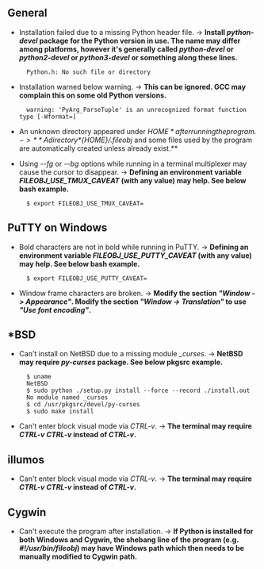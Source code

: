 ## General

+ Installation failed due to a missing Python header file. -> **Install *python-devel* package for the Python version in use. The name may differ among platforms, however it's generally called *python-devel* or *python2-devel* or *python3-devel* or something along these lines.**

        Python.h: No such file or directory

+ Installation warned below warning. -> **This can be ignored. GCC may complain this on some old Python versions.**

        warning: 'PyArg_ParseTuple' is an unrecognized format function type [-Wformat=]

+ An unknown directory appeared under *${HOME}* after running the program. -> **A directory *${HOME}/.fileobj* and some files used by the program are automatically created unless already exist.**

+ Using *--fg* or *--bg* options while running in a terminal multiplexer may cause the cursor to disappear. -> **Defining an environment variable *FILEOBJ_USE_TMUX_CAVEAT* (with any value) may help. See below bash example.**

        $ export FILEOBJ_USE_TMUX_CAVEAT=

## PuTTY on Windows

+ Bold characters are not in bold while running in PuTTY. -> **Defining an environment variable *FILEOBJ_USE_PUTTY_CAVEAT* (with any value) may help. See below bash example.**

        $ export FILEOBJ_USE_PUTTY_CAVEAT=

+ Window frame characters are broken. -> **Modify the section *"Window -> Appearance"*. Modify the section *"Window -> Translation"* to use *"Use font encoding"*.**

## *BSD

+ Can't install on NetBSD due to a missing module *_curses*. -> **NetBSD may require *py-curses* package. See below pkgsrc example.**

        $ uname
        NetBSD
        $ sudo python ./setup.py install --force --record ./install.out
        No module named _curses
        $ cd /usr/pkgsrc/devel/py-curses
        $ sudo make install

+ Can't enter block visual mode via *CTRL-v*. -> **The terminal may require *CTRL-v CTRL-v* instead of *CTRL-v*.**

## illumos

+ Can't enter block visual mode via *CTRL-v*. -> **The terminal may require *CTRL-v CTRL-v* instead of *CTRL-v*.**

## Cygwin

+ Can't execute the program after installation. -> **If Python is installed for both Windows and Cygwin, the shebang line of the program (e.g. *#!/usr/bin/fileobj*) may have Windows path which then needs to be manually modified to Cygwin path.**
